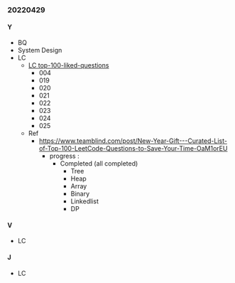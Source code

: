 ### 20220429

#### Y
- BQ
- System Design
- LC
  - [LC top-100-liked-questions](https://leetcode.com/problem-list/top-100-liked-questions/?page=1&fbclid=IwAR2MzUDDOscDklba5gL815lkLKzxK-zOR2WV2-W80_gRmvtfAsNWyut_USw)
    - 004
    - 019
    - 020
    - 021
    - 022
    - 023
    - 024
    - 025
  - Ref
    - https://www.teamblind.com/post/New-Year-Gift---Curated-List-of-Top-100-LeetCode-Questions-to-Save-Your-Time-OaM1orEU
      - progress :
        - Completed (all completed)
          - Tree
          - Heap
          - Array
          - Binary
          - Linkedlist
          - DP
#### V
  - LC

#### J
  - LC
